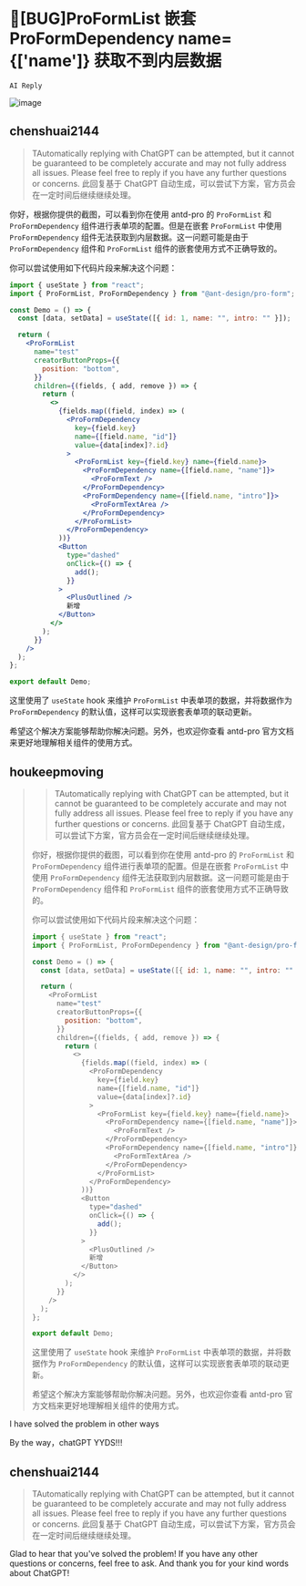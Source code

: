 # 🧐[BUG]ProFormList 嵌套 ProFormDependency name={['name']} 获取不到内层数据

`AI Reply`

![image](https://user-images.githubusercontent.com/29296595/217422436-5ab286c8-a2cc-4290-80a4-e128ae108333.png)

## chenshuai2144

> TAutomatically replying with ChatGPT can be attempted, but it cannot be guaranteed to be completely accurate and may not fully address all issues. Please feel free to reply if you have any further questions or concerns.
> 此回复基于 ChatGPT 自动生成，可以尝试下方案，官方员会在一定时间后继续继续处理。

你好，根据你提供的截图，可以看到你在使用 antd-pro 的 `ProFormList` 和 `ProFormDependency` 组件进行表单项的配置。但是在嵌套 `ProFormList` 中使用 `ProFormDependency` 组件无法获取到内层数据。这一问题可能是由于 `ProFormDependency` 组件和 `ProFormList` 组件的嵌套使用方式不正确导致的。

你可以尝试使用如下代码片段来解决这个问题：

```jsx
import { useState } from "react";
import { ProFormList, ProFormDependency } from "@ant-design/pro-form";

const Demo = () => {
  const [data, setData] = useState([{ id: 1, name: "", intro: "" }]);

  return (
    <ProFormList
      name="test"
      creatorButtonProps={{
        position: "bottom",
      }}
      children={(fields, { add, remove }) => {
        return (
          <>
            {fields.map((field, index) => (
              <ProFormDependency
                key={field.key}
                name={[field.name, "id"]}
                value={data[index]?.id}
              >
                <ProFormList key={field.key} name={field.name}>
                  <ProFormDependency name={[field.name, "name"]}>
                    <ProFormText />
                  </ProFormDependency>
                  <ProFormDependency name={[field.name, "intro"]}>
                    <ProFormTextArea />
                  </ProFormDependency>
                </ProFormList>
              </ProFormDependency>
            ))}
            <Button
              type="dashed"
              onClick={() => {
                add();
              }}
            >
              <PlusOutlined />
              新增
            </Button>
          </>
        );
      }}
    />
  );
};

export default Demo;
```

这里使用了 `useState` hook 来维护 `ProFormList` 中表单项的数据，并将数据作为 `ProFormDependency` 的默认值，这样可以实现嵌套表单项的联动更新。

希望这个解决方案能够帮助你解决问题。另外，也欢迎你查看 antd-pro 官方文档来更好地理解相关组件的使用方式。

## houkeepmoving

> > TAutomatically replying with ChatGPT can be attempted, but it cannot be guaranteed to be completely accurate and may not fully address all issues. Please feel free to reply if you have any further questions or concerns.
> > 此回复基于 ChatGPT 自动生成，可以尝试下方案，官方员会在一定时间后继续继续处理。
>
> 你好，根据你提供的截图，可以看到你在使用 antd-pro 的 `ProFormList` 和 `ProFormDependency` 组件进行表单项的配置。但是在嵌套 `ProFormList` 中使用 `ProFormDependency` 组件无法获取到内层数据。这一问题可能是由于 `ProFormDependency` 组件和 `ProFormList` 组件的嵌套使用方式不正确导致的。
>
> 你可以尝试使用如下代码片段来解决这个问题：
>
> ```js
> import { useState } from "react";
> import { ProFormList, ProFormDependency } from "@ant-design/pro-form";
>
> const Demo = () => {
>   const [data, setData] = useState([{ id: 1, name: "", intro: "" }]);
>
>   return (
>     <ProFormList
>       name="test"
>       creatorButtonProps={{
>         position: "bottom",
>       }}
>       children={(fields, { add, remove }) => {
>         return (
>           <>
>             {fields.map((field, index) => (
>               <ProFormDependency
>                 key={field.key}
>                 name={[field.name, "id"]}
>                 value={data[index]?.id}
>               >
>                 <ProFormList key={field.key} name={field.name}>
>                   <ProFormDependency name={[field.name, "name"]}>
>                     <ProFormText />
>                   </ProFormDependency>
>                   <ProFormDependency name={[field.name, "intro"]}>
>                     <ProFormTextArea />
>                   </ProFormDependency>
>                 </ProFormList>
>               </ProFormDependency>
>             ))}
>             <Button
>               type="dashed"
>               onClick={() => {
>                 add();
>               }}
>             >
>               <PlusOutlined />
>               新增
>             </Button>
>           </>
>         );
>       }}
>     />
>   );
> };
>
> export default Demo;
> ```
>
> 这里使用了 `useState` hook 来维护 `ProFormList` 中表单项的数据，并将数据作为 `ProFormDependency` 的默认值，这样可以实现嵌套表单项的联动更新。
>
> 希望这个解决方案能够帮助你解决问题。另外，也欢迎你查看 antd-pro 官方文档来更好地理解相关组件的使用方式。

I have solved the problem in other ways

By the way，chatGPT YYDS!!!

## chenshuai2144

> TAutomatically replying with ChatGPT can be attempted, but it cannot be guaranteed to be completely accurate and may not fully address all issues. Please feel free to reply if you have any further questions or concerns.
> 此回复基于 ChatGPT 自动生成，可以尝试下方案，官方员会在一定时间后继续继续处理。

Glad to hear that you've solved the problem! If you have any other questions or concerns, feel free to ask. And thank you for your kind words about ChatGPT!
